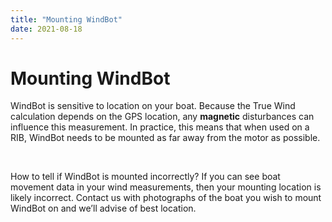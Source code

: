 ```yaml
---
title: "Mounting WindBot"
date: 2021-08-18
---
```

# Mounting WindBot

WindBot is sensitive to location on your boat. Because the True Wind calculation depends on the GPS location, any **magnetic** disturbances can influence this measurement. In practice, this means that when used on a RIB, WindBot needs to be mounted as far away from the motor as possible.

   

How to tell if WindBot is mounted incorrectly? If you can see boat movement data in your wind measurements, then your mounting location is likely incorrect. Contact us with photographs of the boat you wish to mount WindBot on and we’ll advise of best location.
